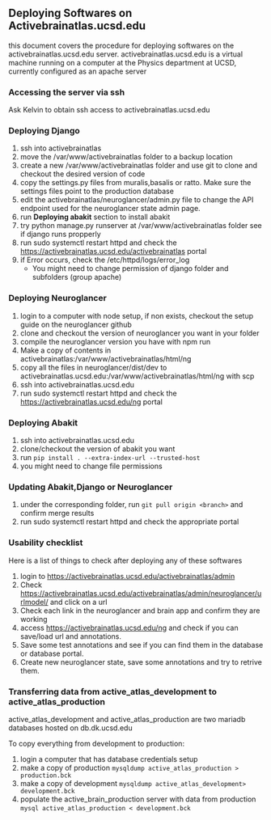 ## Deploying Softwares on Activebrainatlas.ucsd.edu

this document covers the procedure for deploying softwares on the activebrainatlas.ucsd.edu server.  activebrainatlas.ucsd.edu is a virtual machine running on a computer at the Physics department at UCSD, currently configured as an apache server

### Accessing the server via ssh

Ask Kelvin to obtain ssh access to activebrainatlas.ucsd.edu

### Deploying Django

1. ssh into activebrainatlas
2. move the /var/www/activebrainatlas folder to a backup location
3. create a new /var/www/activebrainatlas folder and use git to clone and checkout the desired version of code
4. copy the settings.py files from muralis,basalis or ratto.  Make sure the settings files point to the production database
5. edit the activebrainatlas/neuroglancer/admin.py file to change the API endpoint used for the neuroglancer state admin page.
6. run **Deploying abakit** section to install abakit
7. try python manage.py runserver at /var/www/activebrainatlas folder see if django runs propperly
8. run sudo systemctl restart httpd and check the https://activebrainatlas.ucsd.edu/activebrainatlas portal
9. if Error occurs, check the /etc/httpd/logs/error_log
   - You might need to change permission of django folder and subfolders (group apache)

###  Deploying Neuroglancer

1. login to a computer with node setup, if non exists, checkout the setup guide on the neuroglancer github
2. clone and checkout the version of neuroglancer you want in your folder
3. compile the neuroglancer version you have with npm run <build script>
4. Make a copy of contents in activebrainatlas:/var/www/activebrainatlas/html/ng
4. copy all the files in neuroglancer/dist/dev to activebrainatlas.ucsd.edu:/var/www/activebrainatlas/html/ng with scp
5. ssh into activebrainatlas.ucsd.edu
6. run sudo systemctl restart httpd and check the https://activebrainatlas.ucsd.edu/ng portal



### Deploying Abakit

1. ssh into activebrainatlas.ucsd.edu
2. clone/checkout the version of abakit you want
3. run `pip install . --extra-index-url --trusted-host`
4. you might need to change file permissions



### Updating Abakit,Django or Neuroglancer

1. under the corresponding folder, run `git pull origin <branch>` and confirm merge results
2. run sudo systemctl restart httpd and check the appropriate portal

### Usability checklist

Here is a list of things to check after deploying any of these softwares

1. login to https://activebrainatlas.ucsd.edu/activebrainatlas/admin
2. Check https://activebrainatlas.ucsd.edu/activebrainatlas/admin/neuroglancer/urlmodel/ and click on a url
3. Check each link in the neuroglancer and brain app and confirm they are working
4. access https://activebrainatlas.ucsd.edu/ng and check if you can save/load url and annotations.  
5. Save some test annotations and see if you can find them in the database or database portal.
6. Create new neuroglancer state, save some annotations and try to retrive them. 

### Transferring data from active_atlas_development to active_atlas_production

active_atlas_development and active_atlas_production are two mariadb databases hosted on db.dk.ucsd.edu

To copy everything from development to production:

1. login a computer that has database credentials setup
2. make a copy of production `mysqldump active_atlas_production > production.bck`
3. make a copy of development `mysqldump active_atlas_development> development.bck`
4. populate the active_brain_production server with data from production `mysql active_atlas_production < development.bck`

